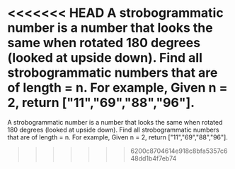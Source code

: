 <<<<<<< HEAD
A strobogrammatic number is a number that looks the same when rotated 180 degrees (looked at upside down).
Find all strobogrammatic numbers that are of length = n.
For example, Given n = 2, return ["11","69","88","96"].
=======
A strobogrammatic number is a number that looks the same when rotated 180 degrees (looked at upside down).
Find all strobogrammatic numbers that are of length = n.
For example, Given n = 2, return ["11","69","88","96"].
>>>>>>> 6200c8704614e918c8bfa5357c648dd1b4f7eb74
